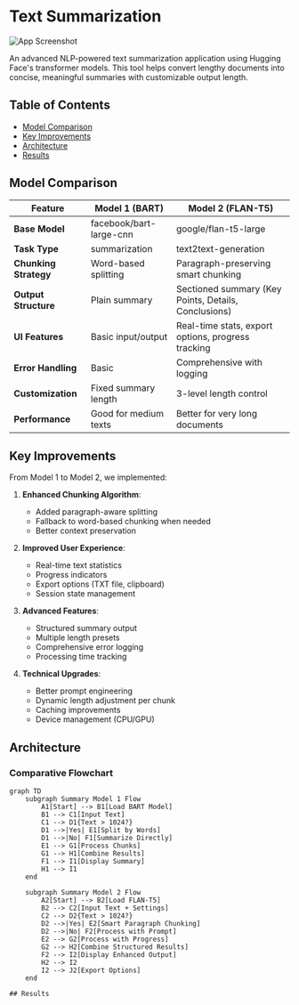 
# Text Summarization 

![App Screenshot](https://via.placeholder.com/800x400?text=Text+Summarization+Pro+Screenshot)

An advanced NLP-powered text summarization application using Hugging Face's transformer models. This tool helps convert lengthy documents into concise, meaningful summaries with customizable output length.

## Table of Contents
- [Model Comparison](#model-comparison)
- [Key Improvements](#key-improvements)
- [Architecture](#architecture)
- [Results](#Result)


## Model Comparison

| Feature                | Model 1 (BART)                          | Model 2 (FLAN-T5)                       |
|------------------------|----------------------------------------|----------------------------------------|
| **Base Model**         | facebook/bart-large-cnn                | google/flan-t5-large                   |
| **Task Type**          | summarization                          | text2text-generation                   |
| **Chunking Strategy**  | Word-based splitting                  | Paragraph-preserving smart chunking    |
| **Output Structure**   | Plain summary                         | Sectioned summary (Key Points, Details, Conclusions) |
| **UI Features**        | Basic input/output                    | Real-time stats, export options, progress tracking |
| **Error Handling**     | Basic                                 | Comprehensive with logging             |
| **Customization**      | Fixed summary length                  | 3-level length control                 |
| **Performance**        | Good for medium texts                 | Better for very long documents         |

## Key Improvements

From Model 1 to Model 2, we implemented:

1. **Enhanced Chunking Algorithm**:
   - Added paragraph-aware splitting
   - Fallback to word-based chunking when needed
   - Better context preservation

2. **Improved User Experience**:
   - Real-time text statistics
   - Progress indicators
   - Export options (TXT file, clipboard)
   - Session state management

3. **Advanced Features**:
   - Structured summary output
   - Multiple length presets
   - Comprehensive error logging
   - Processing time tracking

4. **Technical Upgrades**:
   - Better prompt engineering
   - Dynamic length adjustment per chunk
   - Caching improvements
   - Device management (CPU/GPU)

## Architecture

### Comparative Flowchart

```mermaid
graph TD
    subgraph Summary Model 1 Flow
        A1[Start] --> B1[Load BART Model]
        B1 --> C1[Input Text]
        C1 --> D1{Text > 1024?}
        D1 -->|Yes| E1[Split by Words]
        D1 -->|No| F1[Summarize Directly]
        E1 --> G1[Process Chunks]
        G1 --> H1[Combine Results]
        F1 --> I1[Display Summary]
        H1 --> I1
    end
    
    subgraph Summary Model 2 Flow
        A2[Start] --> B2[Load FLAN-T5]
        B2 --> C2[Input Text + Settings]
        C2 --> D2{Text > 1024?}
        D2 -->|Yes| E2[Smart Paragraph Chunking]
        D2 -->|No| F2[Process with Prompt]
        E2 --> G2[Process with Progress]
        G2 --> H2[Combine Structured Results]
        F2 --> I2[Display Enhanced Output]
        H2 --> I2
        I2 --> J2[Export Options]
    end

## Results
  
    
    
